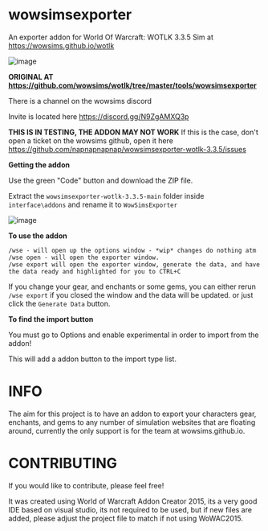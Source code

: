# wowsimsexporter
An exporter addon for World Of Warcraft: WOTLK 3.3.5 Sim at  https://wowsims.github.io/wotlk

![image](https://user-images.githubusercontent.com/24717126/223954736-6f37fff7-5760-47f1-90fd-0c4473e80920.png)

**ORIGINAL AT https://github.com/wowsims/wotlk/tree/master/tools/wowsimsexporter**

There is a channel on the wowsims discord

Invite is located here https://discord.gg/N9ZgAMXQ3p


**THIS IS IN TESTING, THE ADDON MAY NOT WORK**
If this is the case, don't open a ticket on the wowsims github, open it here <https://github.com/napnapnapnap/wowsimsexporter-wotlk-3.3.5/issues>

**Getting the addon**

Use the green "Code" button and download the ZIP file.

Extract the `wowsimsexporter-wotlk-3.3.5-main` folder inside `interface\addons` and rename it to `WowSimsExporter`

![image](https://user-images.githubusercontent.com/24717126/223955518-e265dbcb-f1a0-4e6d-88d1-3b91071a8d7e.png)

**To use the addon**

    /wse - will open up the options window - *wip* changes do nothing atm
    /wse open - will open the exporter window.
    /wse export will open the exporter window, generate the data, and have the data ready and highlighted for you to CTRL+C

If you change your gear, and enchants or some gems, you can either rerun `/wse export` if you closed the window and the data will be updated. or just click the `Generate Data` button.

**To find the import button**

You must go to Options and enable experimental in order to import from the addon!

This will add a addon button to the import type list.


# INFO
The aim for this project is to have an addon to export your characters gear, enchants, and gems to any number of simulation websites that are floating around, currently the only support is for the team at wowsims.github.io.


# CONTRIBUTING
If you would like to contribute, please feel free!

It was created using World of Warcraft Addon Creator 2015, its a very good IDE based on visual studio, its not required to be used, but if new files are added, please adjust the project file to match if not using WoWAC2015.



